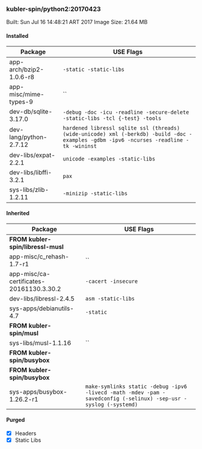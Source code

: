 ### kubler-spin/python2:20170423

Built: Sun Jul 16 14:48:21 ART 2017
Image Size: 21.64 MB

#### Installed
Package | USE Flags
--------|----------
app-arch/bzip2-1.0.6-r8 | `-static -static-libs`
app-misc/mime-types-9 | ``
dev-db/sqlite-3.17.0 | `-debug -doc -icu -readline -secure-delete -static-libs -tcl {-test} -tools`
dev-lang/python-2.7.12 | `hardened libressl sqlite ssl (threads) (wide-unicode) xml (-berkdb) -build -doc -examples -gdbm -ipv6 -ncurses -readline -tk -wininst`
dev-libs/expat-2.2.1 | `unicode -examples -static-libs`
dev-libs/libffi-3.2.1 | `pax`
sys-libs/zlib-1.2.11 | `-minizip -static-libs`
#### Inherited
Package | USE Flags
--------|----------
**FROM kubler-spin/libressl-musl** |
app-misc/c_rehash-1.7-r1 | ``
app-misc/ca-certificates-20161130.3.30.2 | `-cacert -insecure`
dev-libs/libressl-2.4.5 | `asm -static-libs`
sys-apps/debianutils-4.7 | `-static`
**FROM kubler-spin/musl** |
sys-libs/musl-1.1.16 | ``
**FROM kubler-spin/busybox** |
**FROM kubler-spin/busybox** |
sys-apps/busybox-1.26.2-r1 | `make-symlinks static -debug -ipv6 -livecd -math -mdev -pam -savedconfig (-selinux) -sep-usr -syslog (-systemd)`
#### Purged
- [x] Headers
- [x] Static Libs
